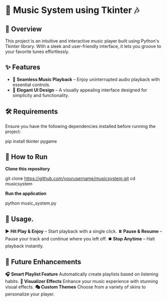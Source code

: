 # 🎵 Music System using Tkinter 🎶

## 📌 Overview  
This project is an intuitive and interactive music player built using Python's Tkinter library. With a sleek and user-friendly interface, it lets you groove to your favorite tunes effortlessly.  

## ✨ Features  
- 🎵 **Seamless Music Playback** – Enjoy uninterrupted audio playback with essential controls.   
- 🎨 **Elegant UI Design** – A visually appealing interface designed for simplicity and functionality.  

## 🛠 Requirements  
Ensure you have the following dependencies installed before running the project:  

pip install tkinter pygame

## 🚀 How to Run
**Clone this repository**

git clone https://github.com/yourusername/musicsystem.git
cd musicsystem

**Run the application**

python music_system.py

## 🎼 Usage.
**▶️ Hit Play & Enjoy** – Start playback with a single click.
**⏸️ Pause & Resume** – Pause your track and continue where you left off.
**⏹️ Stop Anytime** – Halt playback instantly.


## 🚀 Future Enhancements
**🎧 Smart Playlist Feature** Automatically create playlists based on listening habits.
**🎨 Visualizer Effects** Enhance your music experience with stunning visual effects.
**🎭 Custom Themes** Choose from a variety of skins to personalize your player.

